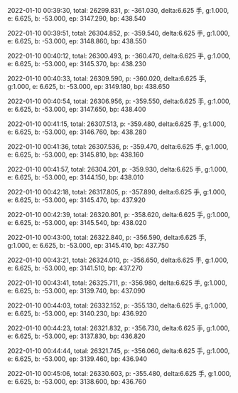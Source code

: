2022-01-10 00:39:30, total: 26299.831, p: -361.030, delta:6.625 手, g:1.000, e: 6.625, b: -53.000, ep: 3147.290, bp: 438.540

2022-01-10 00:39:51, total: 26304.852, p: -359.540, delta:6.625 手, g:1.000, e: 6.625, b: -53.000, ep: 3148.860, bp: 438.550

2022-01-10 00:40:12, total: 26300.493, p: -360.470, delta:6.625 手, g:1.000, e: 6.625, b: -53.000, ep: 3145.370, bp: 438.230

2022-01-10 00:40:33, total: 26309.590, p: -360.020, delta:6.625 手, g:1.000, e: 6.625, b: -53.000, ep: 3149.180, bp: 438.650

2022-01-10 00:40:54, total: 26306.956, p: -359.550, delta:6.625 手, g:1.000, e: 6.625, b: -53.000, ep: 3147.650, bp: 438.400

2022-01-10 00:41:15, total: 26307.513, p: -359.480, delta:6.625 手, g:1.000, e: 6.625, b: -53.000, ep: 3146.760, bp: 438.280

2022-01-10 00:41:36, total: 26307.536, p: -359.470, delta:6.625 手, g:1.000, e: 6.625, b: -53.000, ep: 3145.810, bp: 438.160

2022-01-10 00:41:57, total: 26304.201, p: -359.930, delta:6.625 手, g:1.000, e: 6.625, b: -53.000, ep: 3144.150, bp: 438.010

2022-01-10 00:42:18, total: 26317.805, p: -357.890, delta:6.625 手, g:1.000, e: 6.625, b: -53.000, ep: 3145.470, bp: 437.920

2022-01-10 00:42:39, total: 26320.801, p: -358.620, delta:6.625 手, g:1.000, e: 6.625, b: -53.000, ep: 3145.540, bp: 438.020

2022-01-10 00:43:00, total: 26322.840, p: -356.590, delta:6.625 手, g:1.000, e: 6.625, b: -53.000, ep: 3145.410, bp: 437.750

2022-01-10 00:43:21, total: 26324.010, p: -356.650, delta:6.625 手, g:1.000, e: 6.625, b: -53.000, ep: 3141.510, bp: 437.270

2022-01-10 00:43:41, total: 26325.711, p: -356.980, delta:6.625 手, g:1.000, e: 6.625, b: -53.000, ep: 3139.740, bp: 437.090

2022-01-10 00:44:03, total: 26332.152, p: -355.130, delta:6.625 手, g:1.000, e: 6.625, b: -53.000, ep: 3140.230, bp: 436.920

2022-01-10 00:44:23, total: 26321.832, p: -356.730, delta:6.625 手, g:1.000, e: 6.625, b: -53.000, ep: 3137.830, bp: 436.820

2022-01-10 00:44:44, total: 26321.745, p: -356.060, delta:6.625 手, g:1.000, e: 6.625, b: -53.000, ep: 3139.460, bp: 436.940

2022-01-10 00:45:06, total: 26330.603, p: -355.480, delta:6.625 手, g:1.000, e: 6.625, b: -53.000, ep: 3138.600, bp: 436.760